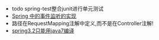 - todo spring-test整合junit进行单元测试
- [Spring 中的事件监听的实现](http://blog.csdn.net/blueboz/article/details/49949573)
- 路径在RequestMapping注解中定义,而不是在Controller注解!
- [spring3.2只能用java7编译](http://blog.csdn.net/blueheart20/article/details/50150529)
